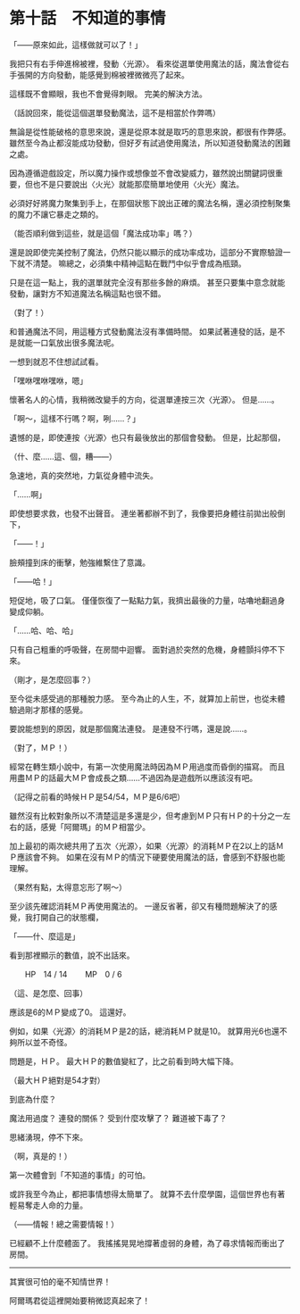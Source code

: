 # 第十話　不知道的事情

「――原來如此，這樣做就可以了！」

我把只有右手伸進棉被裡，發動〈光源〉。
看來從選單使用魔法的話，魔法會從右手張開的方向發動，能感覺到棉被裡微微亮了起來。

這樣既不會顯眼，我也不會覺得刺眼。
完美的解決方法。

（話說回來，能從這個選單發動魔法，這不是相當於作弊嗎）

無論是從性能破格的意思來說，還是從原本就是取巧的意思來說，都很有作弊感。
雖然至今為止都沒能成功發動，但好歹有試過使用魔法，所以知道發動魔法的困難之處。

因為遵循遊戲設定，所以魔力操作或想像並不會改變威力，雖然說出關鍵詞很重要，但也不是只要說出〈火光〉就能那麼簡單地使用〈火光〉魔法。

必須好好將魔力聚集到手上，在那個狀態下說出正確的魔法名稱，還必須控制聚集的魔力不讓它暴走之類的。

（能否順利做到這些，就是這個「魔法成功率」嗎？）

還是說即使完美控制了魔法，仍然只能以顯示的成功率成功，這部分不實際驗證一下就不清楚。
嘛總之，必須集中精神這點在戰鬥中似乎會成為瓶頸。

只是在這一點上，我的選單就完全沒有那些多餘的麻煩。
甚至只要集中意念就能發動，讓對方不知道魔法名稱這點也很不錯。

（對了！）

和普通魔法不同，用這種方式發動魔法沒有準備時間。
如果試著連發的話，是不是就能一口氣放出很多魔法呢。

一想到就忍不住想試試看。

「嘿咻嘿咻嘿咻，嗯」

懷著名人的心情，我稍微改變手的方向，從選單連按三次〈光源〉。
但是……。

「啊～，這樣不行嗎？啊，咧……？」

遺憾的是，即使連按〈光源〉也只有最後放出的那個會發動。
但是，比起那個，

（什、麼……這、個，糟――）

急速地，真的突然地，力氣從身體中流失。

「……啊」

即使想要求救，也發不出聲音。
連坐著都辦不到了，我像要把身體往前拋出般倒下，

「――！」

臉頰撞到床的衝擊，勉強維繫住了意識。

「――哈！」

短促地，吸了口氣。
僅僅恢復了一點點力氣，我擠出最後的力量，咕嚕地翻過身變成仰躺。

「……哈、哈、哈」

只有自己粗重的呼吸聲，在房間中迴響。
面對過於突然的危機，身體顫抖停不下來。

（剛才，是怎麼回事？）

至今從未感受過的那種脫力感。
至今為止的人生，不，就算加上前世，也從未體驗過剛才那樣的感覺。

要說能想到的原因，就是那個魔法連發。
是連發不行嗎，還是說……。

（對了，ＭＰ！）

經常在轉生類小說中，有第一次使用魔法時因為ＭＰ用過度而昏倒的描寫。
而且用盡ＭＰ的話最大ＭＰ會成長之類……不過因為是遊戲所以應該沒有吧。

（記得之前看的時候ＨＰ是54/54，ＭＰ是6/6吧）

雖然沒有比較對象所以不清楚這是多還是少，但考慮到ＭＰ只有ＨＰ的十分之一左右的話，感覺「阿爾瑪」的ＭＰ相當少。

加上最初的兩次總共用了五次〈光源〉，如果〈光源〉的消耗ＭＰ在2以上的話ＭＰ應該會不夠。
如果在沒有ＭＰ的情況下硬要使用魔法的話，會感到不舒服也能理解。

（果然有點，太得意忘形了啊～）

至少該先確認消耗ＭＰ再使用魔法的。
一邊反省著，卻又有種問題解決了的感覺，我打開自己的狀態欄，

「――什、麼這是」

看到那裡顯示的數值，說不出話來。

　　HP　14 / 14
　　MP　0 / 6

（這、是怎麼、回事）

應該是6的ＭＰ變成了0。
這還好。

例如，如果〈光源〉的消耗ＭＰ是2的話，總消耗ＭＰ就是10。
就算用光6也還不夠所以並不奇怪。

問題是，ＨＰ。
最大ＨＰ的數值變紅了，比之前看到時大幅下降。

（最大ＨＰ絕對是54才對）

到底為什麼？

魔法用過度？
連發的關係？
受到什麼攻擊了？
難道被下毒了？

思緒湧現，停不下來。

（啊，真是的！）

第一次體會到「不知道的事情」的可怕。

或許我至今為止，都把事情想得太簡單了。
就算不去什麼學園，這個世界也有著輕易奪走人命的力量。

（――情報！總之需要情報！）

已經顧不上什麼體面了。
我搖搖晃晃地撐著虛弱的身體，為了尋求情報而衝出了房間。

---

其實很可怕的毫不知情世界！

阿爾瑪君從這裡開始要稍微認真起來了！
